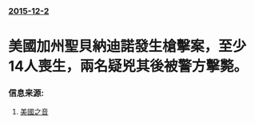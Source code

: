 ### [2015-12-2](/news/2015/12/2/index.md)

##### 
# 美國加州聖貝納迪諾發生槍擊案，至少14人喪生，兩名疑兇其後被警方擊斃。 




### 信息来源:

1. [美國之音](http://www.voachinese.com/content/california-shooting-update-20151202/3085651.html)
